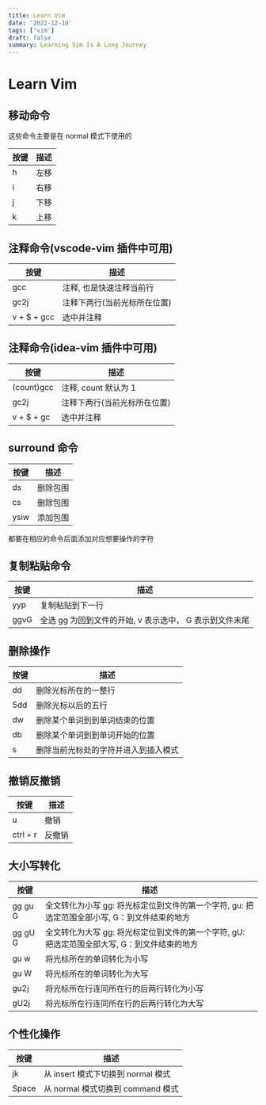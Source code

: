 ```yaml
---
title: Learn Vim
date: '2022-12-19'
tags: ['vim']
draft: false
summary: Learning Vim Is A Long Journey
---
```


# Learn Vim

## 移动命令

这些命令主要是在 normal 模式下使用的

| 按键 | 描述 |
| ---- | ---- |
| h    | 左移 |
| i    | 右移 |
| j    | 下移 |
| k    | 上移 |

## 注释命令(vscode-vim 插件中可用)

| 按键        | 描述                         |
| ----------- | ---------------------------- |
| gcc         | 注释, 也是快速注释当前行     |
| gc2j        | 注释下两行(当前光标所在位置) |
| v + $ + gcc | 选中并注释                   |

## 注释命令(idea-vim 插件中可用)

| 按键       | 描述                         |
| ---------- | ---------------------------- |
| (count)gcc | 注释, count 默认为 1         |
| gc2j       | 注释下两行(当前光标所在位置) |
| v + $ + gc | 选中并注释                   |

## surround 命令

| 按键 | 描述     |
| ---- | -------- |
| ds   | 删除包围 |
| cs   | 删除包围 |
| ysiw | 添加包围 |

都要在相应的命令后面添加对应想要操作的字符

## 复制粘贴命令

| 按键 | 描述                                                    |
| ---- | ------------------------------------------------------- |
| yyp  | 复制粘贴到下一行                                        |
| ggvG | 全选 gg 为回到文件的开始, v 表示选中， G 表示到文件末尾 |

## 删除操作

| 按键 | 描述                                 |
| ---- | ------------------------------------ |
| dd   | 删除光标所在的一整行                 |
| 5dd  | 删除光标以后的五行                   |
| dw   | 删除某个单词到到单词结束的位置       |
| db   | 删除某个单词到到单词开始的位置       |
| s    | 删除当前光标处的字符并进入到插入模式 |

## 撤销反撤销

| 按键     | 描述   |
| -------- | ------ |
| u        | 撤销   |
| ctrl + r | 反撤销 |

## 大小写转化

| 按键    | 描述                                                                                         |
| ------- | -------------------------------------------------------------------------------------------- |
| gg gu G | 全文转化为小写 gg: 将光标定位到文件的第一个字符, gu: 把选定范围全部小写, G：到文件结束的地方 |
| gg gU G | 全文转化为大写 gg: 将光标定位到文件的第一个字符, gU: 把选定范围全部大写, G：到文件结束的地方 |
| gu w    | 将光标所在的单词转化为小写                                                                   |
| gu W    | 将光标所在的单词转化为大写                                                                   |
| gu2j    | 将光标所在行连同所在行的后两行转化为小写                                                     |
| gU2j    | 将光标所在行连同所在行的后两行转化为大写                                                     |

## 个性化操作

| 按键  | 描述                               |
| ----- | ---------------------------------- |
| jk    | 从 insert 模式下切换到 normal 模式 |
| Space | 从 normal 模式切换到 command 模式  |
